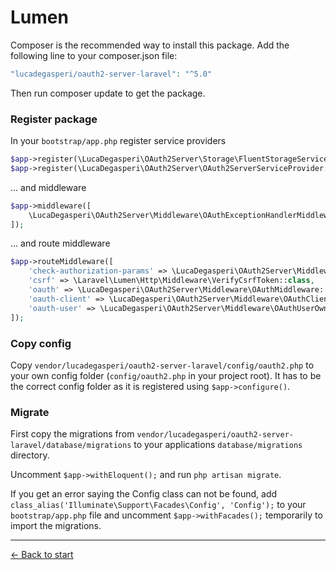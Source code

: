 # Lumen

Composer is the recommended way to install this package. Add the following line to your composer.json file:

```php
"lucadegasperi/oauth2-server-laravel": "^5.0"
```
Then run composer update to get the package.

### Register package

In your `bootstrap/app.php` register service providers

```php
$app->register(\LucaDegasperi\OAuth2Server\Storage\FluentStorageServiceProvider::class);
$app->register(\LucaDegasperi\OAuth2Server\OAuth2ServerServiceProvider::class);
```

... and middleware

```php
$app->middleware([
    \LucaDegasperi\OAuth2Server\Middleware\OAuthExceptionHandlerMiddleware::class
]);
```

... and route middleware

```php
$app->routeMiddleware([
    'check-authorization-params' => \LucaDegasperi\OAuth2Server\Middleware\CheckAuthCodeRequestMiddleware::class,
    'csrf' => \Laravel\Lumen\Http\Middleware\VerifyCsrfToken::class,
    'oauth' => \LucaDegasperi\OAuth2Server\Middleware\OAuthMiddleware::class,
    'oauth-client' => \LucaDegasperi\OAuth2Server\Middleware\OAuthClientOwnerMiddleware::class,
    'oauth-user' => \LucaDegasperi\OAuth2Server\Middleware\OAuthUserOwnerMiddleware::class,
]);
```

### Copy config

Copy `vendor/lucadegasperi/oauth2-server-laravel/config/oauth2.php` to your own config folder (`config/oauth2.php` in your project root). It has to be the correct config folder as it is registered using `$app->configure()`.

### Migrate

First copy the migrations from `vendor/lucadegasperi/oauth2-server-laravel/database/migrations` to your applications `database/migrations` directory.

Uncomment `$app->withEloquent();` and run `php artisan migrate`.

If you get an error saying the Config class can not be found, add `class_alias('Illuminate\Support\Facades\Config', 'Config');` to your `bootstrap/app.php` file and uncomment `$app->withFacades();` temporarily to import the migrations.

---

[&larr; Back to start](../README.md)
